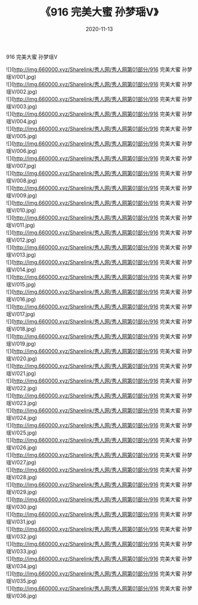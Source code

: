 ﻿---
layout: post
title:  《916 完美大蜜 孙梦瑶V》
date:   2020-11-13
img: http://img.660000.xyz/Sharelink/秀人网/秀人网第01部分/916 完美大蜜 孙梦瑶V/000.jpg
categories: [美女, 清纯, 唯美]
---

916 完美大蜜 孙梦瑶V

  ![](http://img.660000.xyz/Sharelink/秀人网/秀人网第01部分/916 完美大蜜 孙梦瑶V/001.jpg) <br> ![](http://img.660000.xyz/Sharelink/秀人网/秀人网第01部分/916 完美大蜜 孙梦瑶V/002.jpg) <br> ![](http://img.660000.xyz/Sharelink/秀人网/秀人网第01部分/916 完美大蜜 孙梦瑶V/003.jpg) <br> ![](http://img.660000.xyz/Sharelink/秀人网/秀人网第01部分/916 完美大蜜 孙梦瑶V/004.jpg) <br> ![](http://img.660000.xyz/Sharelink/秀人网/秀人网第01部分/916 完美大蜜 孙梦瑶V/005.jpg) <br> ![](http://img.660000.xyz/Sharelink/秀人网/秀人网第01部分/916 完美大蜜 孙梦瑶V/006.jpg) <br> ![](http://img.660000.xyz/Sharelink/秀人网/秀人网第01部分/916 完美大蜜 孙梦瑶V/007.jpg) <br> ![](http://img.660000.xyz/Sharelink/秀人网/秀人网第01部分/916 完美大蜜 孙梦瑶V/008.jpg) <br> ![](http://img.660000.xyz/Sharelink/秀人网/秀人网第01部分/916 完美大蜜 孙梦瑶V/009.jpg) <br> ![](http://img.660000.xyz/Sharelink/秀人网/秀人网第01部分/916 完美大蜜 孙梦瑶V/010.jpg) <br> ![](http://img.660000.xyz/Sharelink/秀人网/秀人网第01部分/916 完美大蜜 孙梦瑶V/011.jpg) <br> ![](http://img.660000.xyz/Sharelink/秀人网/秀人网第01部分/916 完美大蜜 孙梦瑶V/012.jpg) <br> ![](http://img.660000.xyz/Sharelink/秀人网/秀人网第01部分/916 完美大蜜 孙梦瑶V/013.jpg) <br> ![](http://img.660000.xyz/Sharelink/秀人网/秀人网第01部分/916 完美大蜜 孙梦瑶V/014.jpg) <br> ![](http://img.660000.xyz/Sharelink/秀人网/秀人网第01部分/916 完美大蜜 孙梦瑶V/015.jpg) <br> ![](http://img.660000.xyz/Sharelink/秀人网/秀人网第01部分/916 完美大蜜 孙梦瑶V/016.jpg) <br> ![](http://img.660000.xyz/Sharelink/秀人网/秀人网第01部分/916 完美大蜜 孙梦瑶V/017.jpg) <br> ![](http://img.660000.xyz/Sharelink/秀人网/秀人网第01部分/916 完美大蜜 孙梦瑶V/018.jpg) <br> ![](http://img.660000.xyz/Sharelink/秀人网/秀人网第01部分/916 完美大蜜 孙梦瑶V/019.jpg) <br> ![](http://img.660000.xyz/Sharelink/秀人网/秀人网第01部分/916 完美大蜜 孙梦瑶V/020.jpg) <br> ![](http://img.660000.xyz/Sharelink/秀人网/秀人网第01部分/916 完美大蜜 孙梦瑶V/021.jpg) <br> ![](http://img.660000.xyz/Sharelink/秀人网/秀人网第01部分/916 完美大蜜 孙梦瑶V/022.jpg) <br> ![](http://img.660000.xyz/Sharelink/秀人网/秀人网第01部分/916 完美大蜜 孙梦瑶V/023.jpg) <br> ![](http://img.660000.xyz/Sharelink/秀人网/秀人网第01部分/916 完美大蜜 孙梦瑶V/024.jpg) <br> ![](http://img.660000.xyz/Sharelink/秀人网/秀人网第01部分/916 完美大蜜 孙梦瑶V/025.jpg) <br> ![](http://img.660000.xyz/Sharelink/秀人网/秀人网第01部分/916 完美大蜜 孙梦瑶V/026.jpg) <br> ![](http://img.660000.xyz/Sharelink/秀人网/秀人网第01部分/916 完美大蜜 孙梦瑶V/027.jpg) <br> ![](http://img.660000.xyz/Sharelink/秀人网/秀人网第01部分/916 完美大蜜 孙梦瑶V/028.jpg) <br> ![](http://img.660000.xyz/Sharelink/秀人网/秀人网第01部分/916 完美大蜜 孙梦瑶V/029.jpg) <br> ![](http://img.660000.xyz/Sharelink/秀人网/秀人网第01部分/916 完美大蜜 孙梦瑶V/030.jpg) <br> ![](http://img.660000.xyz/Sharelink/秀人网/秀人网第01部分/916 完美大蜜 孙梦瑶V/031.jpg) <br> ![](http://img.660000.xyz/Sharelink/秀人网/秀人网第01部分/916 完美大蜜 孙梦瑶V/032.jpg) <br> ![](http://img.660000.xyz/Sharelink/秀人网/秀人网第01部分/916 完美大蜜 孙梦瑶V/033.jpg) <br> ![](http://img.660000.xyz/Sharelink/秀人网/秀人网第01部分/916 完美大蜜 孙梦瑶V/034.jpg) <br> ![](http://img.660000.xyz/Sharelink/秀人网/秀人网第01部分/916 完美大蜜 孙梦瑶V/035.jpg) <br> ![](http://img.660000.xyz/Sharelink/秀人网/秀人网第01部分/916 完美大蜜 孙梦瑶V/036.jpg) <br>